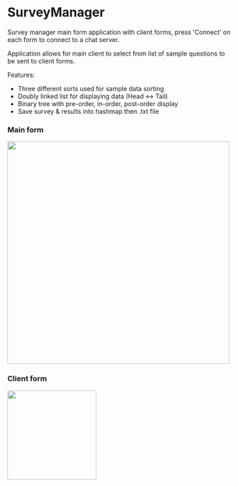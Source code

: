 # SurveyManager

Survey manager main form application with client forms, press 'Connect' on each form to connect to a chat server. 

Application allows for main client to select from list of sample questions to be sent to client forms.

Features:
- Three different sorts used for sample data sorting
- Doubly linked list for displaying data (Head <-> Tail)
- Binary tree with pre-order, in-order, post-order display
- Save survey & results into hashmap then .txt file

### Main form
<img src="https://user-images.githubusercontent.com/40779493/218301314-521b15f4-4c5d-4c2d-bb06-330c87db2da1.png" width="500">

### Client form
<img src="https://user-images.githubusercontent.com/40779493/218301385-18a9f0bc-b62e-4a58-9037-d2e3f0cb5651.png" width="200">
